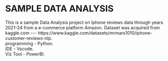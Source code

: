 <H1>SAMPLE DATA ANALYSIS
</H1> 
This is a sample Data Analysis project on Iphone reviews data through years 2021-24 from a e-commerce platform Amazon.
Dataset was acquired from kaggle.com --- https://www.kaggle.com/datasets/mrmars1010/iphone-customer-reviews-nlp.<br>
programming - Python.<br>
IDE - Vscode.<br>
Viz Tool - PowerBI.
